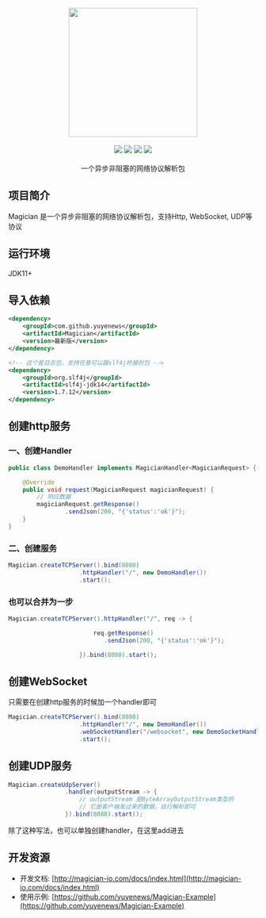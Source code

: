 <br/>

<div align=center>
<img width="260px;" src="http://magician-io.com/img/logo-black.png"/>
</div>

<br/>

<div align=center>

<img src="https://img.shields.io/badge/licenes-MIT-brightgreen.svg"/>
<img src="https://img.shields.io/badge/jdk-11+-brightgreen.svg"/>
<img src="https://img.shields.io/badge/maven-3.5.4+-brightgreen.svg"/>
<img src="https://img.shields.io/badge/release-master-brightgreen.svg"/>

</div>
<br/>

<div align=center>
一个异步非阻塞的网络协议解析包
</div>


## 项目简介

Magician 是一个异步非阻塞的网络协议解析包，支持Http, WebSocket, UDP等协议

## 运行环境

JDK11+

## 导入依赖
```xml
<dependency>
    <groupId>com.github.yuyenews</groupId>
    <artifactId>Magician</artifactId>
    <version>最新版</version>
</dependency>

<!-- 这个是日志包，支持任意可以跟slf4j桥接的包 -->
<dependency>
    <groupId>org.slf4j</groupId>
    <artifactId>slf4j-jdk14</artifactId>
    <version>1.7.12</version>
</dependency>
```

## 创建http服务
### 一、创建Handler
```java
public class DemoHandler implements MagicianHandler<MagicianRequest> {

    @Override
    public void request(MagicianRequest magicianRequest) {
        // 响应数据
        magicianRequest.getResponse()
                .sendJson(200, "{'status':'ok'}");
    }
}
```

### 二、创建服务
```java
Magician.createTCPServer().bind(8080)
                    .httpHandler("/", new DemoHandler())
                    .start();
```

### 也可以合并为一步
```java
Magician.createTCPServer().httpHandler("/", req -> {

                        req.getResponse()
                           .sendJson(200, "{'status':'ok'}");

                    }).bind(8080).start();
```

## 创建WebSocket
只需要在创建http服务的时候加一个handler即可
```java
Magician.createTCPServer().bind(8080)
                    .httpHandler("/", new DemoHandler())
                    .webSocketHandler("/websocket", new DemoSocketHandler())
                    .start();
```

## 创建UDP服务
```java
Magician.createUdpServer()
                .handler(outputStream -> {
                    // outputStream 是ByteArrayOutputStream类型的
                    // 它是客户端发过来的数据，自行解析即可
                }).bind(8088).start();
```
除了这种写法，也可以单独创建handler，在这里add进去

## 开发资源
- 开发文档: [http://magician-io.com/docs/index.html](http://magician-io.com/docs/index.html)
- 使用示例: [https://github.com/yuyenews/Magician-Example](https://github.com/yuyenews/Magician-Example)